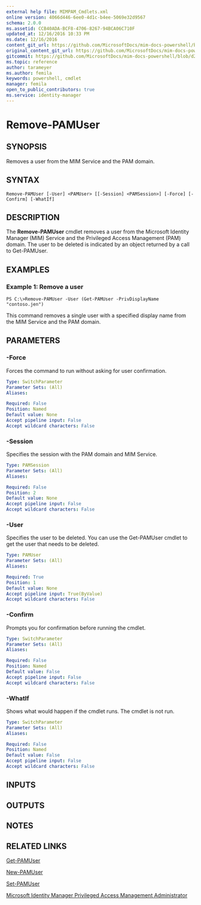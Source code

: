 ```yaml
---
external help file: MIMPAM_Cmdlets.xml
online version: 4066d446-6ee0-4d1c-b4ee-5069e32d9567
schema: 2.0.0
ms.assetid: CCB40ADA-BCF8-4706-8267-94BCA06C710F
updated_at: 12/16/2016 10:33 PM
ms.date: 12/16/2016
content_git_url: https://github.com/MicrosoftDocs/mim-docs-powershell/blob/master/mim-cmdlets/MicrosoftIdentityManager/vlatest/Remove-PAMUser.md
original_content_git_url: https://github.com/MicrosoftDocs/mim-docs-powershell/blob/master/mim-cmdlets/MicrosoftIdentityManager/vlatest/Remove-PAMUser.md
gitcommit: https://github.com/MicrosoftDocs/mim-docs-powershell/blob/d2936ea0bd6215b3aed43b77e4d364e636108a4d/mim-cmdlets/MicrosoftIdentityManager/vlatest/Remove-PAMUser.md
ms.topic: reference
author: tarameyer
ms.author: femila
keywords: powershell, cmdlet
manager: femila
open_to_public_contributors: true
ms.service: identity-manager
---
```


# Remove-PAMUser

## SYNOPSIS
Removes a user from the MIM Service and the PAM domain.

## SYNTAX

```
Remove-PAMUser [-User] <PAMUser> [[-Session] <PAMSession>] [-Force] [-Confirm] [-WhatIf]
```

## DESCRIPTION
The **Remove-PAMUser** cmdlet removes a user from the Microsoft Identity Manager (MIM) Service and the Privileged Access Management (PAM) domain.
The user to be deleted is indicated by an object returned by a call to Get-PAMUser.

## EXAMPLES

### Example 1: Remove a user
```
PS C:\>Remove-PAMUser -User (Get-PAMUser -PrivDisplayName "contoso.jen")
```

This command removes a single user with a specified display name from the MIM Service and the PAM domain.

## PARAMETERS

### -Force
Forces the command to run without asking for user confirmation.

```yaml
Type: SwitchParameter
Parameter Sets: (All)
Aliases: 

Required: False
Position: Named
Default value: None
Accept pipeline input: False
Accept wildcard characters: False
```

### -Session
Specifies the session with the PAM domain and MIM Service.

```yaml
Type: PAMSession
Parameter Sets: (All)
Aliases: 

Required: False
Position: 2
Default value: None
Accept pipeline input: False
Accept wildcard characters: False
```

### -User
Specifies the user to be deleted.
You can use the Get-PAMUser cmdlet to get the user that needs to be deleted.

```yaml
Type: PAMUser
Parameter Sets: (All)
Aliases: 

Required: True
Position: 1
Default value: None
Accept pipeline input: True(ByValue)
Accept wildcard characters: False
```

### -Confirm
Prompts you for confirmation before running the cmdlet.

```yaml
Type: SwitchParameter
Parameter Sets: (All)
Aliases: 

Required: False
Position: Named
Default value: False
Accept pipeline input: False
Accept wildcard characters: False
```

### -WhatIf
Shows what would happen if the cmdlet runs.
The cmdlet is not run.

```yaml
Type: SwitchParameter
Parameter Sets: (All)
Aliases: 

Required: False
Position: Named
Default value: False
Accept pipeline input: False
Accept wildcard characters: False
```

## INPUTS

## OUTPUTS

## NOTES

## RELATED LINKS

[Get-PAMUser](xref:MicrosoftIdentityManager/vlatest/Get-PAMUser.md)

[New-PAMUser](xref:MicrosoftIdentityManager/vlatest/New-PAMUser.md)

[Set-PAMUser](xref:MicrosoftIdentityManager/vlatest/Set-PAMUser.md)

[Microsoft Identity Manager Privileged Access Management Administrator](xref:MicrosoftIdentityManager/vlatest/MIMPAM.md)


